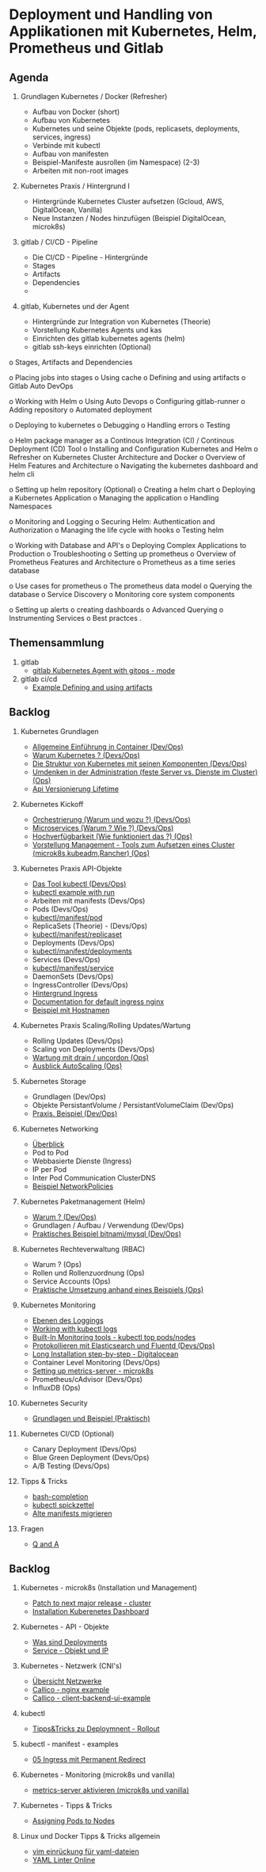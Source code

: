 # Deployment und Handling von Applikationen mit Kubernetes, Helm, Prometheus und Gitlab

## Agenda 

  1. Grundlagen Kubernetes / Docker (Refresher)  
     * Aufbau von Docker (short)
     * Aufbau von Kubernetes 
     * Kubernetes und seine Objekte (pods, replicasets, deployments, services, ingress) 
     * Verbinde mit kubectl 
     * Aufbau von manifesten
     * Beispiel-Manifeste ausrollen (im Namespace) (2-3)
     * Arbeiten mit non-root images 
   
  1. Kubernetes Praxis / Hintergrund I 
     * Hintergründe Kubernetes Cluster aufsetzen (Gcloud, AWS, DigitalOcean, Vanilla)   
     * Neue Instanzen / Nodes hinzufügen (Beispiel DigitalOcean, microk8s) 
     
  1. gitlab / CI/CD - Pipeline 
     * Die CI/CD - Pipeline - Hintergründe  
     * Stages   
     * Artifacts
     * Dependencies 
     * 

  1. gitlab, Kubernetes und der Agent  
     * Hintergründe zur Integration von Kubernetes (Theorie)
     * Vorstellung Kubernetes Agents und kas 
     * Einrichten des gitlab kubernetes agents (helm)   
     * gitlab ssh-keys einrichten (Optional)  

o Stages, Artifacts and Dependencies 

o Placing jobs into stages
o Using cache 
o Defining and using artifacts 
o Gitlab Auto DevOps 

o Working with Helm
o Using Auto Devops 
o Configuring gitlab-runner
o Adding repository 
o Automated deployment 

o Deploying to kubernetes 
o Debugging 
o Handling errors
o Testing 

o Helm package manager as a Continous Integration (CI) / Continous Deployment (CD) Tool 
o Installing and Configuration Kubernetes and Helm 
o Refresher on Kubernetes Cluster Architecture and Docker 
o Overview of Helm Features and Architecture 
o Navigating the kubernetes dashboard and helm cli 

o Setting up helm repository (Optional)
o Creating a helm chart 
o Deploying a Kubernetes Application 
o Managing the application 
o Handling Namespaces 

o Monitoring and Logging 
o Securing Helm: Authentication and Authorization 
o Managing the life cycle with hooks 
o Testing helm 

o Working with Database and API's 
o Deploying Complex Applications to Production 
o Troubleshooting 
o Setting up prometheus
o Overview of Prometheus Features and Architecture
o Prometheus as a time series database 

o Use cases for prometheus 
o The prometheus data model 
o Querying the database 
o Service Discovery 
o Monitoring core system components 

o Setting up alerts 
o creating dashboards
o Advanced Querying 
o Instrumenting Services
o Best practces .


## Themensammlung 

  1. gitlab 
     * [gitlab Kubernetes Agent with gitops - mode](/gitlab/example-gitlab-kubernetes-agent-with-gitops-mode.md) 
  1. gitlab ci/cd 
     * [Example Defining and using artifacts](/gitlab/example-defining-and-using-artifacts.md)


## Backlog

  1. Kubernetes Grundlagen 
     * [Allgemeine Einführung in Container (Dev/Ops)](overview-docker.md)
     * [Warum Kubernetes ? (Devs/Ops)](warum-kubernetes.md)
     * [Die Struktur von Kubernetes mit seinen Komponenten (Devs/Ops)](/kubernetes/architecture.md) 
     * [Umdenken in der Administration (feste Server vs. Dienste im Cluster) (Ops)](/kubernetes/admin-change.md) 
     * [Api Versionierung Lifetime](/kubernetes/api-versionierung-lifetime.md)

  1. Kubernetes Kickoff 
     * [Orchestrierung (Warum und wozu ?) (Devs/Ops)](orchestrierung.md)
     * [Microservices (Warum ? Wie ?) (Devs/Ops)](microservices.md)
     * [Hochverfügbarkeit (Wie funktioniert das ?) (Ops)](ha.md)
     * [Vorstellung Management - Tools zum Aufsetzen eines Cluster (microk8s,kubeadm,Rancher) (Ops)](microk8s-kubeadm-rancher.md) 

  1. Kubernetes Praxis API-Objekte 
     * [Das Tool kubectl (Devs/Ops)](/kubectl/spickzettel.md)
     * [kubectl example with run](/kubectl/run-with-example.md)
     * Arbeiten mit manifests (Devs/Ops)
     * Pods (Devs/Ops)
     * [kubectl/manifest/pod](/kubectl-examples/01-pod-nginx.md)
     * ReplicaSets (Theorie) - (Devs/Ops)
     * [kubectl/manifest/replicaset](/kubectl-examples/01a-replicaset-nginx.md)
     * Deployments (Devs/Ops)
     * [kubectl/manifest/deployments](/kubectl-examples/03-nginx-deployment.md)
     * Services (Devs/Ops)
     * [kubectl/manifest/service](/kubectl-examples/03b-service.md)
     * DaemonSets (Devs/Ops)
     * IngressController (Devs/Ops)
     * [Hintergrund Ingress](/kubernetes/ingress.md) 
     * [Documentation for default ingress nginx](https://kubernetes.github.io/ingress-nginx/user-guide/nginx-configuration/configmap/)
     * [Beispiel mit Hostnamen](/kubectl-examples/04-ingress-nginx-with-hostnames.md)

  1. Kubernetes Praxis Scaling/Rolling Updates/Wartung 
     * Rolling Updates (Devs/Ops) 
     * Scaling von Deployments (Devs/Ops) 
     * [Wartung mit drain / uncordon (Ops)](/kubectl/uncordon-drain.md) 
     * [Ausblick AutoScaling (Ops)](/kubernetes/autoscaling.md) 

  1. Kubernetes Storage 
     * Grundlagen (Dev/Ops)
     * Objekte PersistantVolume / PersistantVolumeClaim (Dev/Ops) 
     * [Praxis. Beispiel (Dev/Ops)](/shared-volumes/nfs-multiple.md) 

  1. Kubernetes Networking 
     * [Überblick](/kubernetes-networks/overview.md) 
     * Pod to Pod
     * Webbasierte Dienste (Ingress) 
     * IP per Pod
     * Inter Pod Communication ClusterDNS 
     * [Beispiel NetworkPolicies](/kubernetes-network/callico/00-simple-example-multi.md)

  1. Kubernetes Paketmanagement (Helm) 
     * [Warum ? (Dev/Ops)](helm/warum.md)
     * Grundlagen / Aufbau / Verwendung (Dev/Ops)
     * [Praktisches Beispiel bitnami/mysql (Dev/Ops)](/helm/example.md) 

  1. Kubernetes Rechteverwaltung (RBAC) 
     * Warum ? (Ops)
     * Rollen und Rollenzuordnung (Ops)
     * Service Accounts (Ops)
     * [Praktische Umsetzung anhand eines Beispiels (Ops)](/kubernetes/rbac-create-user-multi.md)

  1. Kubernetes Monitoring 
     * [Ebenen des Loggings](ebenen-des-loggings.md) 
     * [Working with kubectl logs](/kubectl/logs.md)
     * [Built-In Monitoring tools - kubectl top pods/nodes](microk8s/metrics-server.md)
     * [Protokollieren mit Elasticsearch und Fluentd (Devs/Ops)](microk8s/fluent-kibana-elastic-mit-microk8s.md)
     * [Long Installation step-by-step - Digitalocean](https://www.digitalocean.com/community/tutorials/how-to-set-up-an-elasticsearch-fluentd-and-kibana-efk-logging-stack-on-kubernetes)
     * Container Level Monitoring (Devs/Ops)
     * [Setting up metrics-server - microk8s](/microk8s/metrics-server.md)
     * Prometheus/cAdvisor (Devs/Ops)
     * InfluxDB (Ops) 
  
  1. Kubernetes Security 
     * [Grundlagen und Beispiel (Praktisch)](security/grundlagen-security.md)

  1. Kubernetes CI/CD (Optional) 
     * Canary Deployment (Devs/Ops) 
     * Blue Green Deployment (Devs/Ops) 
     * A/B Testing (Devs/Ops) 

  1. Tipps & Tricks 
     * [bash-completion](/kubectl/bash-completion.md) 
     * [kubectl spickzettel](/kubectl/spickzettel.md)
     * [Alte manifests migrieren](/kubectl/convert-plugin.md)
    
  1. Fragen 
     * [Q and A](/q-and-a.md)

## Backlog 

  1. Kubernetes - microk8s (Installation und Management) 
     * [Patch to next major release - cluster](microk8s/patch-next-major.md)
     * [Installation Kuberenetes Dashboard](/microk8s/dashboard.md) 

  1. Kubernetes - API - Objekte
  
     * [Was sind Deployments](/kubernetes/deployments.md)
     * [Service - Objekt und IP](/kubernetes/service.md)

  1. Kubernetes - Netzwerk (CNI's) 
     * [Übersicht Netzwerke](/kubernetes-networks/overview.md) 
     * [Callico - nginx example](/kubernetes-network/callico/00-simple-example.md)
     * [Callico - client-backend-ui-example](/kubernetes-network/callico/01-example-with-services.md)
   
  1. kubectl 
     * [Tipps&Tricks zu Deploymnent - Rollout](/kubectl/rollout.md) 
     
  1. kubectl - manifest - examples 
     * [05 Ingress mit Permanent Redirect](/kubectl-examples/05-ingress-permanent-redirect.md)

  1. Kubernetes - Monitoring (microk8s und vanilla) 
     * [metrics-server aktivieren (microk8s und vanilla)](/microk8s/metrics-server.md)

  1. Kubernetes - Tipps & Tricks 
     * [Assigning Pods to Nodes](/tipps-tricks/pods-2-nodes.md)

  1. Linux und Docker Tipps & Tricks allgemein 
     * [vim einrückung für yaml-dateien](/vim/vim-yaml.md)
     * [YAML Linter Online](http://www.yamllint.com/)
     

